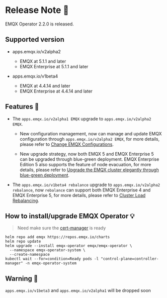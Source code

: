 # Release Note 🍻

EMQX Operator 2.2.0 is released.

## Supported version
+ apps.emqx.io/v2alpha2

  + EMQX at 5.1.1 and later
  + EMQX Enterprise at 5.1.1 and later

+ apps.emqx.io/v1beta4

  + EMQX at 4.4.14 and later
  + EMQX Enterprise at 4.4.14 and later

## Features 🌈

+ The `apps.emqx.io/v2alpha1 EMQX` upgrade to `apps.emqx.io/v2alpha2 EMQX`.

  + New configuration management, now can manage and update EMQX configuration through `apps.emqx.io/v2alpha2 EMQX`, for more details, please refer to [Change EMQX Configurations](https://docs.emqx.com/en/emqx-operatoe/latest/tasks/configure-emqx-config.html).

  + New upgrade strategy, now both EMQX 5 and EMQX Enterprise 5 can be upgraded through blue-green deployment. EMQX Enterprise Edition 5 also supports the feature of node evacuation, for more details, please refer to [Upgrade the EMQX cluster elegantly through blue-green deployment](https://docs.emqx.com/en/emqx-operatoe/latest/tasks/configure-emqx-blueGreenUpdate.html).


+ The `apps.emqx.io/v1beta4 rebalance` upgrade to `apps.emqx.io/v2alpha2 rebalance`, now `rebalance` can support both EMQX Enterprise 4 and EMQX Enterprise 5, for more details, please refer to [Cluster Load Rebalancing](https://docs.emqx.com/en/emqx-operator/latest/tasks/configure-emqx-rebalance.html).

## How to install/upgrade EMQX Operator 💡

> Need make sure the [cert-manager](https://cert-manager.io/) is ready

```
helm repo add emqx https://repos.emqx.io/charts
helm repo update
helm upgrade --install emqx-operator emqx/emqx-operator \
  --namespace emqx-operator-system \
  --create-namespace
kubectl wait --for=condition=Ready pods -l "control-plane=controller-manager" -n emqx-operator-system
```

## Warning 🚨
`apps.emqx.io/v1beta3` and `apps.emqx.io/v2alpha1` will be dropped soon
